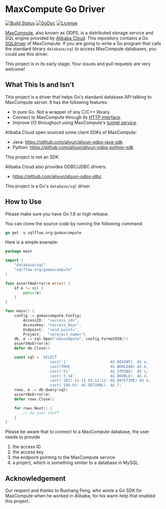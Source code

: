 # MaxCompute Go Driver

[![Build Status](https://travis-ci.org/sql-machine-learning/gomaxcompute.svg?branch=develop)](https://travis-ci.org/sql-machine-learning/gomaxcompute) [![GoDoc](https://godoc.org/github.com/sql-machine-learning/gomaxcompute?status.svg)](https://godoc.org/github.com/sql-machine-learning/gomaxcompute) [![License](https://img.shields.io/badge/license-Apache%202-blue.svg)](LICENSE)


[MaxCompute](https://www.alibabacloud.com/product/maxcompute), also known as ODPS, is a distributed storage service and SQL engine provided by [Alibaba Cloud](www.alibabacloud.com/). This repository contains a Go [SQLdriver](https://github.com/golang/go/wiki/SQLDrivers) of MaxCompute.  If you are going to write a Go program that calls the standard library `database/sql` to access MaxCompute databases, you could use this driver.

This project is in its early stage. Your issues and pull requests are very welcome!


## What This Is and Isn't

This project is a driver that helps Go's standard database API talking to MaxCompute server. It has the following features:
 
- In pure Go. Not a wrapper of any C/C++ library.
- Connect to MaxCompute through its [HTTP interface](http://repo.aliyun.com/api-doc/).
- Improve I/O throughput using MaxCompute's [tunnel service](https://www.alibabacloud.com/help/doc-detail/27833.htm).

Alibaba Cloud open sourced some client SDKs of MaxCompute:

- Java: https://github.com/aliyun/aliyun-odps-java-sdk
- Python: https://github.com/aliyun/aliyun-odps-python-sdk

This project is not an SDK.

Alibaba Cloud also provides ODBC/JDBC drivers:

- https://github.com/aliyun/aliyun-odps-jdbc

This project is a Go's `database/sql` driver.


## How to Use

Please make sure you have Go 1.6 or high release. 

You can clone the source code by running the following command.

```go
go get -u sqlflow.org/gomaxcompute
```

Here is a simple example:

```go
package main

import (
    "database/sql"
    "sqlflow.org/gomaxcompute"
)

func assertNoError(e error) {
    if e != nil {
        panic(e)
    }
}

func main() {
    config := gomaxcompute.Config{
        AccessID:  "<access_id>",
        AccessKey: "<access_key>",
        Endpoint:  "<end_point>",
        Project:   "<project_name>"}
    db, e := sql.Open("maxcompute", config.FormatDSN())
    assertNoError(e)
    defer db.Close()

    const sql = `SELECT
                    cast('1'                   AS BIGINT)  AS a,
                    cast(TRUE                  AS BOOLEAN) AS b,
                    cast('hi'                  AS STRING)  AS c,
                    cast('3.14'                AS DOUBLE)  AS d,
                    cast('2017-11-11 03:12:11' AS DATETIME) AS e,
                    cast('100.01' AS DECIMAL)  AS f;`
    rows, e := db.Query(sql)
    assertNoError(e)
    defer rows.Close()

    for rows.Next() {
        // do your stuff
    }
}
```

Please be aware that to connect to a MaxCompute database, the user needs to provide 

1. the access ID
1. the access key
1. the endpoint pointing to the MaxCompute service
1. a project, which is something similar to a database in MySQL.

## Acknowledgement

Our respect and thanks to Ruohang Feng, who wrote a Go SDK for MaxCompute when he worked in Alibaba, for his warm help that enabled this project.
